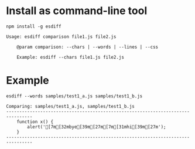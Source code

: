 # Install as command-line tool

    npm install -g esdiff

    Usage: esdiff comparison file1.js file2.js

        @param comparison: --chars | --words | --lines | --css

        Example: esdiff --chars file1.js file2.js

# Example

    esdiff --words samples/test1_a.js samples/test1_b.js

    Comparing: samples/test1_a.js, samples/test1_b.js
    --------------------------------------------------------------------------------
        function x() {
            alert('[7m[32mbye[39m[27m[7m[31mhi[39m[27m');
        }
    --------------------------------------------------------------------------------
